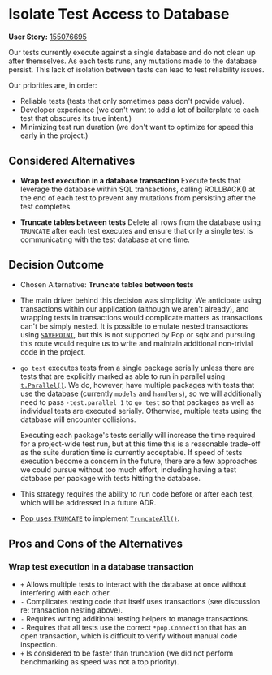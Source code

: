 # Isolate Test Access to Database

**User Story:** [155076695](https://www.pivotaltracker.com/story/show/155076695)

Our tests currently execute against a single database and do not clean up after themselves. As each tests runs, any mutations made to the database persist. This lack of isolation between tests can lead to test reliability issues.

Our priorities are, in order:

* Reliable tests (tests that only sometimes pass don't provide value).
* Developer experience (we don't want to add a lot of boilerplate to each test that obscures its true intent.)
* Minimizing test run duration (we don't want to optimize for speed this early in the project.)

## Considered Alternatives

* **Wrap test execution in a database transaction** Execute tests that leverage the database within SQL transactions, calling ROLLBACK() at the end of each test to prevent any mutations from persisting after the test completes.

* **Truncate tables between tests** Delete all rows from the database using `TRUNCATE` after each test executes and ensure that only a single test is communicating with the test database at one time.

## Decision Outcome

* Chosen Alternative: **Truncate tables between tests**

* The main driver behind this decision was simplicity. We anticipate using transactions within our application (although we aren't already), and wrapping tests in transactions would complicate matters as transactions can't be simply nested. It is possible to emulate nested transactions using [`SAVEPOINT`](https://www.postgresql.org/docs/8.1/static/sql-savepoint.html), but this is not supported by Pop or sqlx and pursuing this route would require us to write and maintain additional non-trivial code in the project.

* `go test` executes tests from a single package serially unless there are tests that are explicitly marked as able to run in parallel using [`t.Parallel()`](https://golang.org/pkg/testing/#T.Parallel). We do, however, have multiple packages with tests that use the database (currently `models` and `handlers`), so we will additionally need to pass `-test.parallel 1` to `go test` so that packages as well as individual tests are executed serially. Otherwise, multiple tests using the database will encounter collisions.

  Executing each package's tests serially will increase the time required for a project-wide test run, but at this time this is a reasonable trade-off as the suite duration time is currently acceptable. If speed of tests execution become a concern in the future, there are a few approaches we could pursue without too much effort, including having a test database per package with tests hitting the database.

* This strategy requires the ability to run code before or after each test, which will be addressed in a future ADR.

* [Pop uses `TRUNCATE`](https://github.com/markbates/pop/blob/9f77e19c929eda4c13f525296fe751a90de86619/postgresql.go#L232-L248) to implement [`TruncateAll()`](https://godoc.org/github.com/markbates/pop#Connection.TruncateAll).

## Pros and Cons of the Alternatives

### Wrap test execution in a database transaction

* `+` Allows multiple tests to interact with the database at once without interfering with each other.
* `-` Complicates testing code that itself uses transactions (see discussion re: transaction nesting above).
* `-` Requires writing additional testing helpers to manage transactions.
* `-` Requires that all tests use the correct `*pop.Connection` that has an open transaction, which is difficult to verify without manual code inspection.
* `+` Is considered to be faster than truncation (we did not perform benchmarking as speed was not a top priority).
